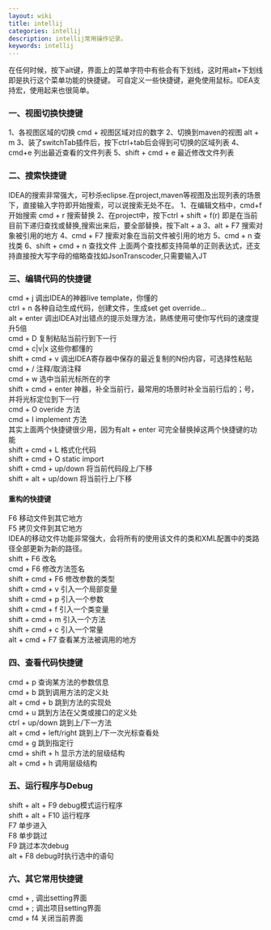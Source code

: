 ```yaml
---
layout: wiki
title: intellij
categories: intellij
description: intellij常用操作记录。
keywords: intellij
---
```


在任何时候，按下alt键，界面上的菜单字符中有些会有下划线，这时用alt+下划线即是执行这个菜单功能的快捷键。
可自定义一些快捷键，避免使用鼠标。IDEA支持宏，使用起来也很简单。

### 一、视图切换快捷键
1、各视图区域的切换 cmd + 视图区域对应的数字
2、切换到maven的视图 alt + m
3、装了switchTab插件后，按下ctrl+tab后会得到可切换的区域列表
4、cmd+e                 列出最近查看的文件列表
5、shift + cmd + e   最近修改文件列表

### 二、搜索快捷键
IDEA的搜索非常强大，可秒杀eclipse.在project,maven等视图及出现列表的场景下，直接输入字符即开始搜索，可以说搜索无处不在。
1、在编辑文档中，cmd+f 开始搜索 cmd + r 搜索替换
2、在project中，按下ctrl + shift + f(r) 即是在当前目前下递归查找或替换,搜索出来后，要全部替换，按下alt + a
3、alt + F7      搜索对象被引用的地方
4、cmd + F7   搜索对象在当前文件被引用的地方
5、cmd + n     查找类
6、shift + cmd + n  查找文件
上面两个查找都支持简单的正则表达式，还支持直接按大写字母的缩略查找如JsonTranscoder,只需要输入JT

### 三、编辑代码的快捷键
cmd + j                 调出IDEA的神器live template，你懂的  
ctrl + n                各种自动生成代码，创建文件，生成set get override…  
alt + enter           调出IDEA对出错点的提示处理方法，熟练使用可使你写代码的速度提升5倍  
cmd + D              复制粘贴当前行到下一行  
cmd + c|v|x        这些你都懂的  
shift + cmd + v  调出IDEA寄存器中保存的最近复制的N份内容，可选择性粘贴  
cmd + /                注释/取消注释  
cmd + w               选中当前光标所在的字  
shift + cmd + enter 神器，补全当前行，最常用的场景时补全当前行后的；号，并将光标定位到下一行  
cmd + O              overide 方法  
cmd + I                implement 方法  
其实上面两个快捷键很少用，因为有alt + enter 可完全替换掉这两个快捷键的功能  
shift + cmd + L                   格式化代码  
shift + cmd + O                   static import  
shift + cmd + up/down    将当前代码段上/下移  
shift + alt + up/down       将当前行上/下移  

#### 重构的快捷键  
F6 移动文件到其它地方   
F5 拷贝文件到其它地方  
IDEA的移动文件功能非常强大，会将所有的使用该文件的类和XML配置中的类路径全部更新为新的路径。  
shift + F6              改名  
cmd + F6                修改方法签名  
shift + cmd + F6    修改参数的类型  
shift + cmd + v       引入一个局部变量  
shift + cmd + p       引入一个参数  
shift + cmd + f        引入一个类变量  
shift + cmd + m      引入一个方法  
shift + cmd + c        引入一个常量  
alt + cmd + F7      查看某方法被调用的地方  

### 四、查看代码快捷键
cmd + p                  查询某方法的参数信息  
cmd + b                  跳到调用方法的定义处  
alt + cmd + b            跳到方法的实现处  
cmd + u                  跳到方法在父类或接口的定义处  
ctrl + up/down           跳到上/下一方法  
alt + cmd + left/right   跳到上/下一次光标查看处  
cmd + g                  跳到指定行  
cmd + shift + h          显示方法的层级结构  
alt + cmd + h            调用层级结构  

### 五、运行程序与Debug
shift + alt + F9                      debug模式运行程序  
shift + alt + F10                     运行程序  
F7                                    单步进入  
F8                                    单步跳过  
F9                                    跳过本次debug  
alt + F8                              debug时执行选中的语句  

### 六、其它常用快捷键
cmd + ,                  调出setting界面  
cmd + ;                  调出项目setting界面  
cmd + f4                 关闭当前界面  

